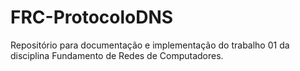 # FRC-ProtocoloDNS
Repositório para documentação e implementação do trabalho 01 da disciplina Fundamento de Redes de Computadores.
